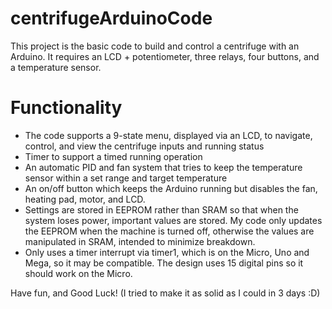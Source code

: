 # centrifugeArduinoCode
This project is the basic code to build and control a centrifuge with an Arduino.
It requires an LCD + potentiometer, three relays, four buttons, and a temperature sensor.

# Functionality
- The code supports a 9-state menu, displayed via an LCD, to navigate, control, and view the centrifuge inputs and running status
- Timer to support a timed running operation  
- An automatic PID and fan system that tries to keep the temperature sensor within a set range and target temperature
- An on/off button which keeps the Arduino running but disables the fan, heating pad, motor, and LCD.
- Settings are stored in EEPROM rather than SRAM so that when the system loses power, important values are stored. My code only updates the      EEPROM when the machine is turned off, otherwise the values are manipulated in SRAM, intended to minimize breakdown.
- Only uses a timer interrupt via timer1, which is on the Micro, Uno and Mega, so it may be compatible. The design uses 15 digital pins so it should work on the Micro.

Have fun, and Good Luck!
(I tried to make it as solid as I could in 3 days :D)

